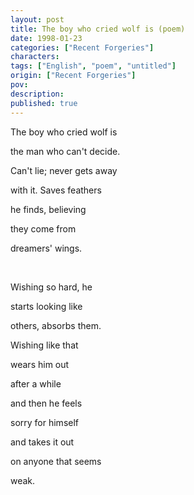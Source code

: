 ```yaml
---
layout: post
title: The boy who cried wolf is (poem)
date: 1998-01-23
categories: ["Recent Forgeries"]
characters: 
tags: ["English", "poem", "untitled"]
origin: ["Recent Forgeries"]
pov: 
description: 
published: true
---
```


The boy who cried wolf is

the man who can't decide.

Can't lie; never gets away

with it. Saves feathers

he finds, believing

they come from

dreamers' wings.

<br>

Wishing so hard, he

starts looking like

others, absorbs them.

Wishing like that

wears him out

after a while

and then he feels

sorry for himself

and takes it out

on anyone that seems

weak.
